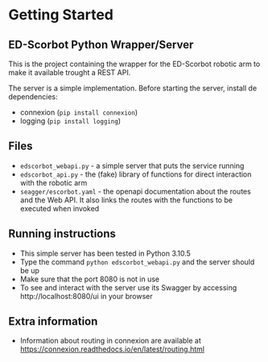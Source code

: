 # Getting Started

## ED-Scorbot Python Wrapper/Server
This is the project containing the wrapper for the ED-Scorbot robotic arm to make it available
trought a REST API. 

The server is a simple implementation. Before starting the server, install de dependencies:
* connexion (`pip install connexion`)
* logging (`pip install logging`)

## Files
* `edscorbot_webapi.py` - a simple server that puts the service running
* `edscorbot_api.py` - the (fake) library of functions for direct interaction with  the 
   robotic arm 
* `seagger/escorbot.yaml` - the openapi documentation about the routes and the Web API. It also links 
   the routes with the functions to be executed when invoked

## Running instructions
* This simple server has been tested in Python 3.10.5 
* Type the command `python edscorbot_webapi.py` and the server should be up
* Make sure that the port 8080 is not in use
* To see and interact with the server use its Swagger by accessing http://localhost:8080/ui in your browser

## Extra information
* Information about routing in connexion are available at https://connexion.readthedocs.io/en/latest/routing.html